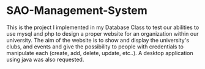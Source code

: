 # SAO-Management-System

This is the project I implemented in my Database Class to test our abilities to use mysql and php to design a proper website for an organization within our university. The aim of the website is to show and display the university's clubs, and events and give the possibility to people with credentials to manipulate each (create, add, delete, update, etc..). A desktop application using java was also requested.
